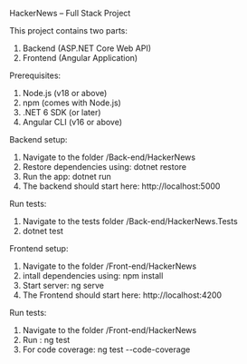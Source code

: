 HackerNews – Full Stack Project

This project contains two parts:
1. Backend (ASP.NET Core Web API)
2. Frontend (Angular Application)

Prerequisites: 
1. Node.js (v18 or above)
2. npm (comes with Node.js)
3. .NET 6 SDK (or later)
4. Angular CLI (v16 or above)


Backend setup:
1. Navigate to the folder /Back-end/HackerNews
2. Restore dependencies using: dotnet restore
3. Run the app: dotnet run
4. The backend should start here:
http://localhost:5000

Run tests:
1. Navigate to the tests folder /Back-end/HackerNews.Tests
2. dotnet test


Frontend setup:
1. Navigate to the folder /Front-end/HackerNews
2. intall dependencies using: npm install
3. Start server: ng serve
4. The Frontend should start here:
http://localhost:4200

Run tests:
1. Navigate to the folder /Front-end/HackerNews
2. Run : ng test
3. For code coverage: ng test --code-coverage